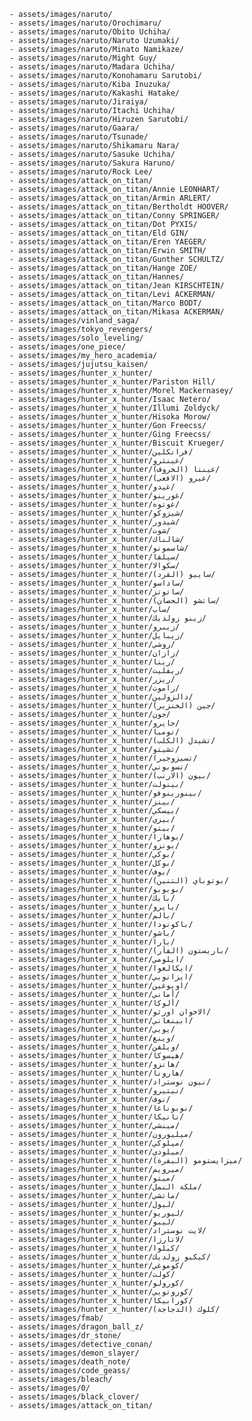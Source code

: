 
    - assets/images/naruto/
    - assets/images/naruto/Orochimaru/
    - assets/images/naruto/Obito Uchiha/
    - assets/images/naruto/Naruto Uzumaki/
    - assets/images/naruto/Minato Namikaze/
    - assets/images/naruto/Might Guy/
    - assets/images/naruto/Madara Uchiha/
    - assets/images/naruto/Konohamaru Sarutobi/
    - assets/images/naruto/Kiba Inuzuka/
    - assets/images/naruto/Kakashi Hatake/
    - assets/images/naruto/Jiraiya/
    - assets/images/naruto/Itachi Uchiha/
    - assets/images/naruto/Hiruzen Sarutobi/
    - assets/images/naruto/Gaara/
    - assets/images/naruto/Tsunade/
    - assets/images/naruto/Shikamaru Nara/
    - assets/images/naruto/Sasuke Uchiha/
    - assets/images/naruto/Sakura Haruno/
    - assets/images/naruto/Rock Lee/
    - assets/images/attack_on_titan/
    - assets/images/attack_on_titan/Annie LEONHART/
    - assets/images/attack_on_titan/Armin ARLERT/
    - assets/images/attack_on_titan/Bertholdt HOOVER/
    - assets/images/attack_on_titan/Conny SPRINGER/
    - assets/images/attack_on_titan/Dot PYXIS/
    - assets/images/attack_on_titan/Eld GIN/
    - assets/images/attack_on_titan/Eren YAEGER/
    - assets/images/attack_on_titan/Erwin SMITH/
    - assets/images/attack_on_titan/Gunther SCHULTZ/
    - assets/images/attack_on_titan/Hange ZOE/
    - assets/images/attack_on_titan/Hannes/
    - assets/images/attack_on_titan/Jean KIRSCHTEIN/
    - assets/images/attack_on_titan/Levi ACKERMAN/
    - assets/images/attack_on_titan/Marco BODT/
    - assets/images/attack_on_titan/Mikasa ACKERMAN/
    - assets/images/vinland_saga/
    - assets/images/tokyo_revengers/
    - assets/images/solo_leveling/
    - assets/images/one_piece/
    - assets/images/my_hero_academia/
    - assets/images/jujutsu_kaisen/
    - assets/images/hunter_x_hunter/
    - assets/images/hunter_x_hunter/Pariston Hill/
    - assets/images/hunter_x_hunter/Morel Mackernasey/
    - assets/images/hunter_x_hunter/Isaac Netero/
    - assets/images/hunter_x_hunter/Illumi Zoldyck/
    - assets/images/hunter_x_hunter/Hisoka Morow/
    - assets/images/hunter_x_hunter/Gon Freecss/
    - assets/images/hunter_x_hunter/Ging Freecss/
    - assets/images/hunter_x_hunter/Biscuit Krueger/
    - assets/images/hunter_x_hunter/فرانكلين/
    - assets/images/hunter_x_hunter/غينثرو/
    - assets/images/hunter_x_hunter/غينتا (الخروف)/
    - assets/images/hunter_x_hunter/غيرو (الافعى)/
    - assets/images/hunter_x_hunter/غيدو/
    - assets/images/hunter_x_hunter/غورينو/
    - assets/images/hunter_x_hunter/غوتوه/
    - assets/images/hunter_x_hunter/شيزوكو/
    - assets/images/hunter_x_hunter/شيدور/
    - assets/images/hunter_x_hunter/شوت/
    - assets/images/hunter_x_hunter/شالناك/
    - assets/images/hunter_x_hunter/شاسمونو/
    - assets/images/hunter_x_hunter/سيلفا/
    - assets/images/hunter_x_hunter/سكوالا/
    - assets/images/hunter_x_hunter/ساييو (القرد)/
    - assets/images/hunter_x_hunter/ساداسو/
    - assets/images/hunter_x_hunter/ساتوتز/
    - assets/images/hunter_x_hunter/ساتشو (الحصان)/ 
    - assets/images/hunter_x_hunter/ساب/
    - assets/images/hunter_x_hunter/زينو زولديك/
    - assets/images/hunter_x_hunter/زيبرو/
    - assets/images/hunter_x_hunter/زيبايل/
    - assets/images/hunter_x_hunter/زوشي/
    - assets/images/hunter_x_hunter/زازان/
    - assets/images/hunter_x_hunter/رينا/
    - assets/images/hunter_x_hunter/ريفليت/
    - assets/images/hunter_x_hunter/ريزر/
    - assets/images/hunter_x_hunter/راموت/
    - assets/images/hunter_x_hunter/دالزولين/
    - assets/images/hunter_x_hunter/جين (الخنزير)/
    - assets/images/hunter_x_hunter/جون/
    - assets/images/hunter_x_hunter/جايرو/
    - assets/images/hunter_x_hunter/تومبا/
    - assets/images/hunter_x_hunter/تشيدل (الكلب)/
    - assets/images/hunter_x_hunter/تشيتو/
    - assets/images/hunter_x_hunter/تسيزوجيرا/
    - assets/images/hunter_x_hunter/تسوبوني/
    - assets/images/hunter_x_hunter/بيون (الارنب)/
    - assets/images/hunter_x_hunter/بينولت/
    - assets/images/hunter_x_hunter/بينورينوفو/
    - assets/images/hunter_x_hunter/بينز/
    - assets/images/hunter_x_hunter/بيسكي/
    - assets/images/hunter_x_hunter/بيزي/
    - assets/images/hunter_x_hunter/بيتو/
    - assets/images/hunter_x_hunter/بوهارا/
    - assets/images/hunter_x_hunter/بونزو/
    - assets/images/hunter_x_hunter/بوكي/
    - assets/images/hunter_x_hunter/بوكل/
    - assets/images/hunter_x_hunter/بوف/
    - assets/images/hunter_x_hunter/بوتوباي (التنين)/
    - assets/images/hunter_x_hunter/بوبوبو/
    - assets/images/hunter_x_hunter/بايك/
    - assets/images/hunter_x_hunter/بايرو/
    - assets/images/hunter_x_hunter/بالم/
    - assets/images/hunter_x_hunter/باكونودا/
    - assets/images/hunter_x_hunter/باشو/
    - assets/images/hunter_x_hunter/بارا/
    - assets/images/hunter_x_hunter/باريستون (الفأر)/
    - assets/images/hunter_x_hunter/ايلومي/
    - assets/images/hunter_x_hunter/ايكالغوا/
    - assets/images/hunter_x_hunter/ايزانوبي/
    - assets/images/hunter_x_hunter/اوبوغين/
    - assets/images/hunter_x_hunter/أماني/
    - assets/images/hunter_x_hunter/ألوكا/
    - assets/images/hunter_x_hunter/الاخوان اورثو/
    - assets/images/hunter_x_hunter/ابينغاني/
    - assets/images/hunter_x_hunter/يوبي/
    - assets/images/hunter_x_hunter/وينغ/
    - assets/images/hunter_x_hunter/ويلفن/
    - assets/images/hunter_x_hunter/هيسوكا/
    - assets/images/hunter_x_hunter/هانزو/
    - assets/images/hunter_x_hunter/هارونا/
    - assets/images/hunter_x_hunter/نيون نوستراد/
    - assets/images/hunter_x_hunter/نيتيرو/
    - assets/images/hunter_x_hunter/نوف/
    - assets/images/hunter_x_hunter/نوبوناغا/
    - assets/images/hunter_x_hunter/نانيكا/
    - assets/images/hunter_x_hunter/مينشي/
    - assets/images/hunter_x_hunter/ميليورون/
    - assets/images/hunter_x_hunter/ميلوكي/
    - assets/images/hunter_x_hunter/ميلودي/
    - assets/images/hunter_x_hunter/ميزايستومو (البقرة)/
    - assets/images/hunter_x_hunter/ميرويم/
    - assets/images/hunter_x_hunter/ميتو/
    - assets/images/hunter_x_hunter/ملكة النمل/
    - assets/images/hunter_x_hunter/ماتشي/
    - assets/images/hunter_x_hunter/ليول/
    - assets/images/hunter_x_hunter/ليوريو/
    - assets/images/hunter_x_hunter/ليبو/
    - assets/images/hunter_x_hunter/لايت نوستراد/
    - assets/images/hunter_x_hunter/لاتارزا/
    - assets/images/hunter_x_hunter/كيلوا/
    - assets/images/hunter_x_hunter/كيكيو زولديك/
    - assets/images/hunter_x_hunter/كوموغي/
    - assets/images/hunter_x_hunter/كولت/
    - assets/images/hunter_x_hunter/كورولو/
    - assets/images/hunter_x_hunter/كوروتوبي/
    - assets/images/hunter_x_hunter/كورابيكا/
    - assets/images/hunter_x_hunter/كلوك (الدجاجة)/
    - assets/images/fmab/
    - assets/images/dragon_ball_z/
    - assets/images/dr_stone/
    - assets/images/detective_conan/
    - assets/images/demon_slayer/
    - assets/images/death_note/
    - assets/images/code_geass/
    - assets/images/bleach/
    - assets/images/0/
    - assets/images/black_clover/
    - assets/images/attack_on_titan/